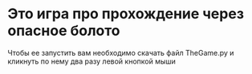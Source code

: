 # Это игра про прохождение через опасное болото
Чтобы ее запустить вам необходимо скачать файл TheGame.py 
и кликнуть по нему два разу левой кнопкой мыши

